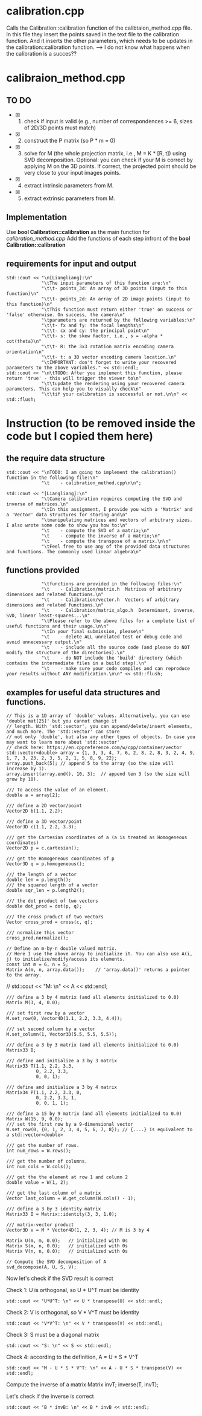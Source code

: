 # calibration.cpp
  Calls the Calibration::calibration function of the calibtaion_method.cpp file. 
  In this file they insert the points saved in the text file to the calibration function. And it inserts the other parameters, which needs to be updates in the calibration::calibration function.
  --> I do not know what happens when the calibration is a succes??
  
# calibraion_method.cpp
## TO DO
- [x] 1. check if input is valid (e.g., number of correspondences >= 6, sizes of 2D/3D points must match) 
- [x] 2. construct the P matrix (so P * m = 0) 
- [x] 3. solve for M (the whole projection matrix, i.e., M = K * [R, t]) using SVD decomposition. Optional: you can check if your M is correct by applying M on the 3D points. If correct, the projected point should be very close to your input images points. 
- [x] 4. extract intrinsic parameters from M.
- [x] 5. extract extrinsic parameters from M.
## Implementation

Use **bool Calibration::calibration** as the main function for *calibration_method.cpp*
Add the functions of each step infront of the **bool Calibration::calibration**

## requirements for input and output
    std::cout << "\n[Liangliang]:\n"
                 "\tThe input parameters of this function are:\n"
                 "\t\t- points_3d: An array of 3D points (input to this function)\n"
                 "\t\t- points_2d: An array of 2D image points (input to this function)\n"
                 "\tThis function must return either 'true' on success or 'false' otherwise. On success, the camera\n"
                 "\tparameters are returned by the following variables:\n"
                 "\t\t- fx and fy: the focal lengths\n"
                 "\t\t- cx and cy: the principal point\n"
                 "\t\t- s: the skew factor, i.e., s = -alpha * cot(theta)\n"
                 "\t\t- R: the 3x3 rotation matrix encoding camera orientation\n"
                 "\t\t- t: a 3D vector encoding camera location.\n"
                 "\tIMPORTANT: don't forget to write your recovered parameters to the above variables." << std::endl;
    std::cout << "\n\tTODO: After you implement this function, please return 'true' - this will trigger the viewer to\n"
                 "\t\tupdate the rendering using your recovered camera parameters. This can help you to visually check\n"
                 "\t\tif your calibration is successful or not.\n\n" << std::flush;

# Instruction (to be removed inside the code but I copied them here)
## the require data structure 
    std::cout << "\nTODO: I am going to implement the calibration() function in the following file:\n"
                 "\t    - calibration_method.cpp\n\n";

    std::cout << "[Liangliang]:\n"
                 "\tCamera calibration requires computing the SVD and inverse of matrices.\n"
                 "\tIn this assignment, I provide you with a 'Matrix' and a 'Vector' data structures for storing and\n"
                 "\tmanipulating matrices and vectors of arbitrary sizes. I also wrote some code to show you how to:\n"
                 "\t    - compute the SVD of a matrix;\n"
                 "\t    - compute the inverse of a matrix;\n"
                 "\t    - compute the transpose of a matrix.\n\n"
                 "\tFeel free to use any of the provided data structures and functions. The commonly used linear algebra\n"
## functions provided
                 "\tfunctions are provided in the following files:\n"
                 "\t    - Calibration/matrix.h  Matrices of arbitrary dimensions and related functions.\n"
                 "\t    - Calibration/vector.h  Vectors of arbitrary dimensions and related functions.\n"
                 "\t    - Calibration/matrix_algo.h  Determinant, inverse, SVD, linear least-squares...\n"
                 "\tPlease refer to the above files for a complete list of useful functions and their usage.\n\n"
                 "\tIn your final submission, please\n"
                 "\t    - delete ALL unrelated test or debug code and avoid unnecessary output.\n"
                 "\t    - include all the source code (and please do NOT modify the structure of the directories).\n"
                 "\t    - do NOT include the 'build' directory (which contains the intermediate files in a build step).\n"
                 "\t    - make sure your code compiles and can reproduce your results without ANY modification.\n\n" << std::flush;
                 
## examples for useful data structures and functions.

    // This is a 1D array of 'double' values. Alternatively, you can use 'double mat[25]' but you cannot change it
    // length. With 'std::vector', you can append/delete/insert elements, and much more. The 'std::vector' can store
    // not only 'double', but also any other types of objects. In case you may want to learn more about 'std::vector'
    // check here: https://en.cppreference.com/w/cpp/container/vector
    std::vector<double> array = {1, 3, 3, 4, 7, 6, 2, 8, 2, 8, 3, 2, 4, 9, 1, 7, 3, 23, 2, 3, 5, 2, 1, 5, 8, 9, 22};
    array.push_back(5); // append 5 to the array (so the size will increase by 1).
    array.insert(array.end(), 10, 3);  // append ten 3 (so the size will grow by 10).

    /// To access the value of an element.
    double a = array[2];

    /// define a 2D vector/point
    Vector2D b(1.1, 2.2);

    /// define a 3D vector/point
    Vector3D c(1.1, 2.2, 3.3);

    /// get the Cartesian coordinates of a (a is treated as Homogeneous coordinates)
    Vector2D p = c.cartesian();

    /// get the Homogeneous coordinates of p
    Vector3D q = p.homogeneous();

    /// the length of a vector
    double len = p.length();
    /// the squared length of a vector
    double sqr_len = p.length2();

    /// the dot product of two vectors
    double dot_prod = dot(p, q);

    /// the cross product of two vectors
    Vector cross_prod = cross(c, q);

    /// normalize this vector
    cross_prod.normalize();

    // Define an m-by-n double valued matrix.
    // Here I use the above array to initialize it. You can also use A(i, j) to initialize/modify/access its elements.
    const int m = 6, n = 5;
    Matrix A(m, n, array.data());    // 'array.data()' returns a pointer to the array.
//    std::cout << "M: \n" << A << std::endl;

    /// define a 3 by 4 matrix (and all elements initialized to 0.0)
    Matrix M(3, 4, 0.0);

    /// set first row by a vector
    M.set_row(0, Vector4D(1.1, 2.2, 3.3, 4.4));

    /// set second column by a vector
    M.set_column(1, Vector3D(5.5, 5.5, 5.5));

    /// define a 3 by 3 matrix (and all elements initialized to 0.0)
    Matrix33 B;

    /// define and initialize a 3 by 3 matrix
    Matrix33 T(1.1, 2.2, 3.3,
               0, 2.2, 3.3,
               0, 0, 1);

    /// define and initialize a 3 by 4 matrix
    Matrix34 P(1.1, 2.2, 3.3, 0,
               0, 2.2, 3.3, 1,
               0, 0, 1, 1);

    /// define a 15 by 9 matrix (and all elements initialized to 0.0)
    Matrix W(15, 9, 0.0);
    /// set the first row by a 9-dimensional vector
    W.set_row(0, {0, 1, 2, 3, 4, 5, 6, 7, 8}); // {....} is equivalent to a std::vector<double>

    /// get the number of rows.
    int num_rows = W.rows();

    /// get the number of columns.
    int num_cols = W.cols();

    /// get the the element at row 1 and column 2
    double value = W(1, 2);

    /// get the last column of a matrix
    Vector last_column = W.get_column(W.cols() - 1);

    /// define a 3 by 3 identity matrix
    Matrix33 I = Matrix::identity(3, 3, 1.0);

    /// matrix-vector product
    Vector3D v = M * Vector4D(1, 2, 3, 4); // M is 3 by 4

    Matrix U(m, m, 0.0);   // initialized with 0s
    Matrix S(m, n, 0.0);   // initialized with 0s
    Matrix V(n, n, 0.0);   // initialized with 0s

    // Compute the SVD decomposition of A
    svd_decompose(A, U, S, V);

Now let's check if the SVD result is correct


Check 1: U is orthogonal, so U * U^T must be identity

    std::cout << "U*U^T: \n" << U * transpose(U) << std::endl;

Check 2: V is orthogonal, so V * V^T must be identity

    std::cout << "V*V^T: \n" << V * transpose(V) << std::endl;

Check 3: S must be a diagonal matrix

    std::cout << "S: \n" << S << std::endl;

Check 4: according to the definition, A = U * S * V^T

    std::cout << "M - U * S * V^T: \n" << A - U * S * transpose(V) << std::endl;
    

Compute the inverse of a matrix
    Matrix invT;
    inverse(T, invT);
    
Let's check if the inverse is correct

    std::cout << "B * invB: \n" << B * invB << std::endl;

